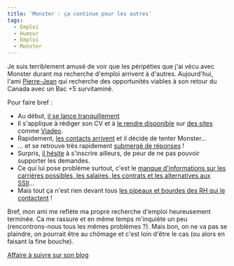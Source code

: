 ```yaml
---
title: 'Monster : ça continue pour les autres'
tags:
  - Emploi
  - Humour
  - Emploi
  - Monster
---
```


Je suis terriblement amusé de voir que les péripéties que j'ai vécu avec Monster
durant ma recherche d'emploi arrivent à d'autres. Aujourd'hui, l'ami
[Pierre-Jean](http://fr.viadeo.com/fr/profile/pierre-jean.bourgery) qui
recherche des opportunités viables à son retour du Canada avec un Bac +5
survitaminé.

Pour faire bref :

- Au début,
  [il se lance tranquillement](http://fake6tm.free.fr/blog/index.php?2007/06/16/39-recherche-d-emploi-mode-d-emploi)
- Il s'applique à rédiger son CV et à
  [le rendre disponible](http://fake6tm.free.fr/blog/index.php?2007/06/18/41-recherche-d-emploi-etape-20)
  sur
  [des sites](http://fake6tm.free.fr/blog/index.php?2007/06/20/44-recherche-d-emploi-premiers-resultats)
  comme [Viadeo](http://fr.viadeo.com/fr/profile/pierre-jean.bourgery).
- Rapidement,
  [les contacts arrivent](http://fake6tm.free.fr/blog/index.php?2007/06/21/45-recherche-d-emploi-resultats)
  et il décide de tenter Monster…
- … et se retrouve très rapidement
  [submergé de réponses](http://fake6tm.free.fr/blog/index.php?2007/06/22/46-monsterfr-la-boite-de-pandore-des-temps-modernes)
  !
- Surpris,
  [il hésite](http://fake6tm.free.fr/blog/index.php?2007/06/23/47-questionnement)
  à s'inscrire ailleurs, de peur de ne pas pouvoir supporter les demandes.
- Ce qui lui pose problème surtout, c'est le
  [manque d'informations sur les carrières possibles, les salaires, les contrats et les alternatives aux SSII](http://fake6tm.free.fr/blog/index.php?2007/06/26/48-questionnement-le-retour)…
- Mais tout ça n'est rien devant tous
  [les pipeaux et bourdes des RH qui le contactent](http://fake6tm.free.fr/blog/index.php?2007/06/28/49-recherche-d-emploi-les-coups-foireux)
  !

Bref, mon ami me reflète ma propre recherche d'emploi heureusement terminée. Ca
me rassure et en même temps m'inquiète un peu (rencontrons-nous tous les mêmes
problèmes ?). Mais bon, on ne va pas se plaindre, on pourrait être au chômage et
c'est loin d'être le cas (ou alors en faisant la fine bouche).

[Affaire à suivre sur son blog](http://fake6tm.free.fr/blog/)
